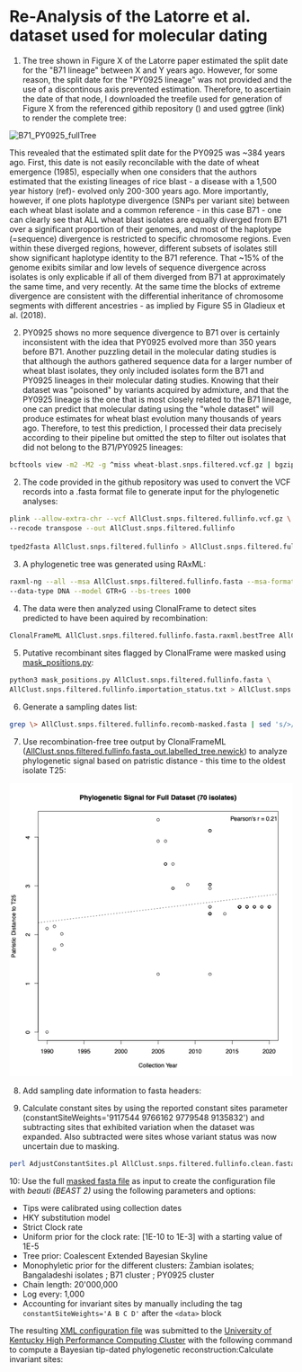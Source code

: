 # Re-Analysis of the Latorre et al. dataset used for molecular dating

1. The tree shown in Figure X of the Latorre paper estimated the split date for the "B71 lineage" between X and Y years ago. However, for some reason, the split date for the "PY0925 lineage" was not provided and the use of a discontinous axis prevented estimation. Therefore, to ascertiain the date of that node, I downloaded the treefile used for generation of Figure X from the referenced githib repository () and used ggtree (link) to render the complete tree:

![B71_PY0925_fullTree](data/B71_PY0925_fullTree.tiff)

This revealed that the estimated split date for the PY0925 was ~384 years ago. First, this date is not easily reconcilable with the date of wheat emergence (1985), especially when one considers that the authors estimated that the existing lineages of rice blast - a disease with a 1,500 year history (ref)- evolved only 200-300 years ago. More importantly, however, if one plots haplotype divergence (SNPs per variant site) between each wheat blast isolate and a common reference - in this case B71 - one can clearly see that ALL wheat blast isolates are equally diverged from B71 over a significant proportion of their genomes, and most of the haplotype (=sequence) divergence is restricted to specific chromosome regions. Even within these diverged regions, however, different subsets of isolates still show significant haplotype identity to the B71 reference. That ~15% of the genome exibits similar and low levels of sequence divergence across isolates is only explicable if all of them diverged from B71 at approximately the same time, and very recently. At the same time the blocks of extreme divergence are consistent with the differential inheritance of chromosome segments with different ancestries - as implied by Figure S5 in Gladieux et al. (2018).

2. PY0925 shows no more sequence divergence to B71 over is certainly inconsistent with the idea that PY0925 evolved more than 350 years before B71. Another puzzling detail in the molecular dating studies is that although the authors gathered sequence data for a larger number of wheat blast isolates, they only included isolates form the B71 and PY0925 lineages in their molecular dating studies. Knowing that their dataset was "poisoned" by variants acquired by admixture, and that the PY0925 lineage is the one that is most closely related to the B71 lineage, one can predict that molecular dating using the "whole dataset" will produce estimates for wheat blast evolution many thousands of years ago. Therefore, to test this prediction, I processed their data precisely according to their pipeline but omitted the step to filter out isolates that did not belong to the B71/PY0925 lineages:
```bash
bcftools view -m2 -M2 -g ^miss wheat-blast.snps.filtered.vcf.gz | bgzip > AllClust.snps.filtered.fullinfo.vcf.gz
```
2. The code provided in the github repository was used to convert the VCF records into a .fasta format file to generate input for the phylogenetic analyses:
```bash
plink --allow-extra-chr --vcf AllClust.snps.filtered.fullinfo.vcf.gz \
--recode transpose --out AllClust.snps.filtered.fullinfo

tped2fasta AllClust.snps.filtered.fullinfo > AllClust.snps.filtered.fullinfo.fasta
```
3. A phylogenetic tree was generated using RAxML:
```bash
raxml-ng --all --msa AllClust.snps.filtered.fullinfo.fasta --msa-format FASTA \
--data-type DNA --model GTR+G --bs-trees 1000
```
4. The data were then analyzed using ClonalFrame to detect sites predicted to have been aquired by recombination:
```bash
ClonalFrameML AllClust.snps.filtered.fullinfo.fasta.raxml.bestTree AllClust.snps.filtered.fullinfo.fasta
```
5. Putative recombinant sites flagged by ClonalFrame were masked using [mask_positions.py](https://github.com/Burbano-Lab/wheat-clonal-linage/blob/main/scripts/05_Phylogeny/mask_positions.py):
```bash
python3 mask_positions.py AllClust.snps.filtered.fullinfo.fasta \
AllClust.snps.filtered.fullinfo.importation_status.txt > AllClust.snps.filtered.fullinfo.clean.fasta
```
6. Generate a sampling dates list:
```bash
grep \> AllClust.snps.filtered.fullinfo.recomb-masked.fasta | sed 's/>//' | awk -F '_' '{print $1 "\t" $2}' > FullDataset.dates
```
7. Use recombination-free tree output by ClonalFrameML ([AllClust.snps.filtered.fullinfo.fasta_out.labelled_tree.newick](/data/AllClust.snps.filtered.fullinfo.fasta_out.labelled_tree.newick)) to analyze phylogenetic signal based on patristic distance - this time to the oldest isolate T25:

![Signal70isolates.tiff](/data/Signal70isolates.tiff)

8. Add sampling date information to fasta headers:

9. Calculate constant sites by using the reported constant sites parameter (constantSiteWeights='9117544 9766162 9779548 9135832') and subtracting sites that exhibited variation when the dataset was expanded. Also subtracted were sites whose variant status was now uncertain due to masking.
```bash
perl AdjustConstantSites.pl AllClust.snps.filtered.fullinfo.clean.fasta 9117544 9766162 9779548 9135832
```

10: Use the full [masked fasta file](/data/05_Phylogeny/B71_and_PY0925_clust.snps.filtered.fullinfo.recomb_masked.fasta) as input to create the configuration file with *beauti (BEAST 2)* using the following parameters and options:

- Tips were calibrated using collection dates
- HKY substitution model
- Strict Clock rate
- Uniform prior for the clock rate: [1E-10 to 1E-3] with a starting value of 1E-5
- Tree prior: Coalescent Extended Bayesian Skyline
- Monophyletic prior for the different clusters: Zambian isolates; Bangaladeshi isolates ; B71 cluster ; PY0925 cluster
- Chain length: 20'000,000
- Log every: 1,000
- Accounting for invariant sites by manually including the tag `constantSiteWeights='A B C D'` after the `<data>` block

The resulting [XML configuration file](/data/05_Phylogeny/B71_and_PY0925_clust.recomb_masked.BEAST2.xml) was submitted to the [University of Kentucky High Performance Computing Cluster](https://docs.ccs.uky.edu/display/HPC/UK%27s+OpenHPC+Compute+Clusters+-+Help+and+Information) with the following command to compute a Bayesian tip-dated phylogenetic reconstruction:Calculate invariant sites:
